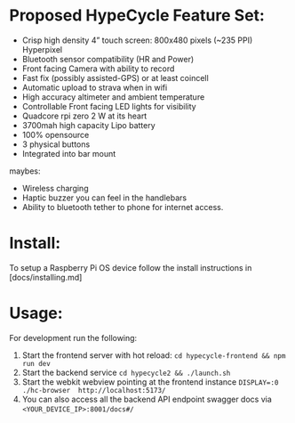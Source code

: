 # Proposed HypeCycle Feature Set:

- Crisp high density 4” touch screen: 800x480 pixels (~235 PPI) Hyperpixel
- Bluetooth sensor compatibility (HR and Power)
- Front facing Camera with ability to record
- Fast fix (possibly assisted-GPS) or at least coincell 
- Automatic upload to strava when in wifi
- High accuracy altimeter and ambient temperature
- Controllable Front facing LED lights for visibility
- Quadcore rpi zero 2 W at its heart
- 3700mah high capacity Lipo battery
- 100% opensource
- 3 physical buttons
- Integrated into bar mount

maybes:
- Wireless charging
- Haptic buzzer you can feel in the handlebars
- Ability to bluetooth tether to phone for internet access.

# Install:

To setup a Raspberry Pi OS device follow the install instructions in [docs/installing.md]

# Usage:

For development run the following:
1. Start the frontend server with hot reload: `cd hypecycle-frontend && npm run dev`
2. Start the backend service `cd hypecycle2 && ./launch.sh`
3. Start the webkit webview pointing at the frontend instance `DISPLAY=:0 ./hc-browser  http://localhost:5173/`
4. You can also access all the backend API endpoint swagger docs via `<YOUR_DEVICE_IP>:8001/docs#/`